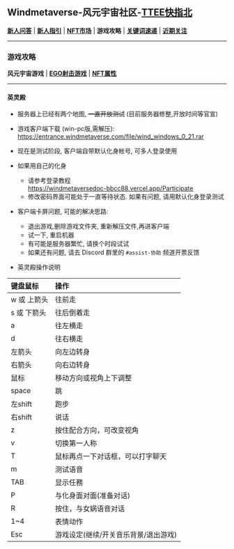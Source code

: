 ## Windmetaverse-风元宇宙社区-[TTEE快指北](Readme.md)

[**新人问答**](新人问答.md) | [**新人指引**](新人指引.md) | [**NFT市场**](NFT市场.md) | **游戏攻略** | [**关键词速递**](关键词速递.md) | [**近期关注**](近期关注.md)

---

### 游戏攻略

**风元宇宙游戏** | [**EGO射击游戏**](EGO射击游戏.md) | [**NFT属性**](NFT属性.md)

---

#### 英灵殿

- 服务器上已经有两个地图, ~~一直开放测试~~ (目前服务器修整,开放时间等官宣)
- 游戏客户端下载 (win-pc版,需解压):<br>https://entrance.windmetaverse.com/file/wind_windows_0_21.rar
- 现在是测试阶段, 客户端自带默认化身帐号, 可多人登录使用
- 如果用自己的化身
	+ 请参考登录教程<br>https://windmetaversedoc-bbcc88.vercel.app/Participate
	+ 修改密码界面可能处于一直等待状态. 如果有问题, 请用默认化身登录测试
- 客户端卡屏问题, 可能的解决思路:
	+ 退出游戏,删除游戏文件夹, 重新解压文件,再进客户端
	+ 试一下, 重启机器
	+ 有可能是服务器繁忙, 请换个时段试试
	+ 如果还有问题, 请去 Discord 群里的 `#assist-协助` 频道开票反馈


- 英灵殿操作说明

|键盘鼠标|操作|
|:---|:---|
|w 或 上箭头|往前走|
|s 或 下箭头|往后倒着走|
|a|往左横走|
|d|往右横走|
|左箭头|向左边转身|
|右箭头|向右边转身|
|鼠标|移动方向或视角上下调整|
|space|跳|
|左shift|跑步|
|右shift|说话|
|z|按住配合方向，可改变视角|
|v|切换第一人称|
|T|鼠标再点一下对话框，可以打字聊天|
|m|测试语音|
|TAB|显示任務|
|P|与化身面对面(准备对话)|
|R|按住，与女娲语音对话|
|1~4|表情动作|
|Esc|游戏设定(继续/开关音乐背景/退出游戏)|
